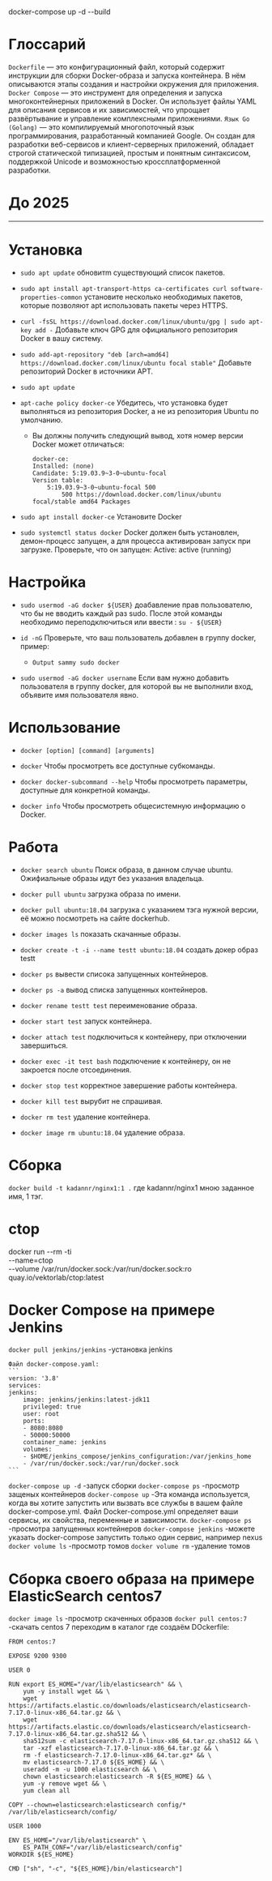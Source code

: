 
docker-compose up -d --build
# Глоссарий
`Dockerfile` — это конфигурационный файл, который содержит инструкции для сборки Docker-образа и запуска контейнера. В нём описываются этапы создания и настройки окружения для приложения.
`Docker Compose` — это инструмент для определения и запуска многоконтейнерных приложений в Docker. Он использует файлы YAML для описания сервисов и их зависимостей, что упрощает развёртывание и управление комплексными приложениями.
`Язык Go (Golang)` — это компилируемый многопоточный язык программирования, разработанный компанией Google. Он создан для разработки веб-сервисов и клиент-серверных приложений, обладает строгой статической типизацией, простым и понятным синтаксисом, поддержкой Unicode и возможностью кроссплатформенной разработки.








# До 2025
---- 
# Установка
* `sudo apt update` обновитm существующий список пакетов.
  
* `sudo apt install apt-transport-https ca-certificates curl software-properties-common` установите несколько необходимых пакетов, которые позволяют apt использовать пакеты через HTTPS.
  
* `curl -fsSL https://download.docker.com/linux/ubuntu/gpg | sudo apt-key add -` Добавьте ключ GPG для официального репозитория Docker в вашу систему.
  
* `sudo add-apt-repository "deb [arch=amd64] https://download.docker.com/linux/ubuntu focal stable"` Добавьте репозиторий Docker в источники APT.
  
* `sudo apt update`
  
* `apt-cache policy docker-ce` Убедитесь, что установка будет выполняться из репозитория Docker, а не из репозитория Ubuntu по умолчанию.
    * Вы должны получить следующий вывод, хотя номер версии Docker может отличаться:
        ``` 
        docker-ce:
        Installed: (none)
        Candidate: 5:19.03.9~3-0~ubuntu-focal
        Version table:
            5:19.03.9~3-0~ubuntu-focal 500
                500 https://download.docker.com/linux/ubuntu focal/stable amd64 Packages 
        ```    

* `sudo apt install docker-ce` Установите Docker

* `sudo systemctl status docker` Docker должен быть установлен, демон-процесс запущен, а для процесса активирован запуск при загрузке. Проверьте, что он запущен: Active: active (running)

# Настройка 
* `sudo usermod -aG docker ${USER}` доабавление прав пользователю, что бы не вводить каждый раз sudo. После этой команды необходимо переподключиться или ввести : `su - ${USER}`

* `id -nG` Проверьте, что ваш пользователь добавлен в группу docker, пример:
    * `Output
sammy sudo docker` 

* `sudo usermod -aG docker username` Если вам нужно добавить пользователя в группу docker, для которой вы не выполнили вход, объявите имя пользователя явно.
  
# Использование
* `docker [option] [command] [arguments]`
  
* `docker` Чтобы просмотреть все доступные субкоманды.
  
* `docker docker-subcommand --help` Чтобы просмотреть параметры, доступные для конкретной команды.
  
* `docker info` Чтобы просмотреть общесистемную информацию о Docker.
  
# Работа
* `docker search ubuntu` Поиск образа, в данном случае ubuntu. Ожифиальные образы идут без указания владельца.

* `docker pull ubuntu` загрузка образа по имени.

* `docker pull ubuntu:18.04` загрузка с указанием тэга нужной версии, её можно посмотреть на сайте dockerhub.

* `docker images ls` показать скачанные образы.

* `docker create -t -i --name testt ubuntu:18.04` создать докер образ testt

* `docker ps` вывести списока запущенных контейнеров.

* `docker ps -a` вывод списка запущенных контейнеров.

* `docker rename testt test` переименование образа.

* `docker start test` запуск контейнера.

* `docker attach test` подключиться к контейнеру, при отключении завершиться.

* `docker exec -it test bash` подключение к контейнеру, он не закроется после отсоединения.

* `docker stop test` корректное завершение работы контейнера.

* `docker kill test` вырубит не спрашивая.

* `docker rm test` удаление контейнера.

* `docker image rm ubuntu:18.04` удаление образа.

# Сборка
`docker build -t kadannr/nginx1:1 .` где kadannr/nginx1 мною заданное имя, 1 тэг.


# ctop
docker run --rm -ti \
  --name=ctop \
  --volume /var/run/docker.sock:/var/run/docker.sock:ro \
  quay.io/vektorlab/ctop:latest

# Docker Compose на примере Jenkins

`docker pull jenkins/jenkins` -установка jenkins

    Файл docker-compose.yaml:
    ```
    version: '3.8'
    services:
    jenkins:
        image: jenkins/jenkins:latest-jdk11
        privileged: true
        user: root
        ports:
        - 8080:8080
        - 50000:50000
        container_name: jenkins
        volumes:
        - $HOME/jenkins_compose/jenkins_configuration:/var/jenkins_home
        - /var/run/docker.sock:/var/run/docker.sock
    ```
`docker-compose up -d` -запуск сборки
`docker-compose ps` -просмотр защеных контейнеров
`docker-compose up` -Эта команда используется, когда вы хотите запустить или вызвать все службы в вашем файле docker-compose.yml. Файл Docker-compose.yml определяет ваши сервисы, их свойства, переменные и зависимости.
`docker-compose ps` -просмотра запущенных контейнеров
`docker-compose jenkins` -можете указать docker-compose запустить только один сервис, например nexus
`docker volume ls` -просмотр томов
`docker volume rm` -удаление томов

# Сборка своего образа на примере ElasticSearch centos7
`docker image ls` -просмотр скаченных образов
`docker pull centos:7` -скачать centos 7
переходим в каталог где создаём DOckerfile:
```
FROM centos:7

EXPOSE 9200 9300

USER 0

RUN export ES_HOME="/var/lib/elasticsearch" && \
    yum -y install wget && \
    wget https://artifacts.elastic.co/downloads/elasticsearch/elasticsearch-7.17.0-linux-x86_64.tar.gz && \
    wget https://artifacts.elastic.co/downloads/elasticsearch/elasticsearch-7.17.0-linux-x86_64.tar.gz.sha512 && \
    sha512sum -c elasticsearch-7.17.0-linux-x86_64.tar.gz.sha512 && \
    tar -xzf elasticsearch-7.17.0-linux-x86_64.tar.gz && \
    rm -f elasticsearch-7.17.0-linux-x86_64.tar.gz* && \
    mv elasticsearch-7.17.0 ${ES_HOME} && \
    useradd -m -u 1000 elasticsearch && \
    chown elasticsearch:elasticsearch -R ${ES_HOME} && \
    yum -y remove wget && \
    yum clean all

COPY --chown=elasticsearch:elasticsearch config/* /var/lib/elasticsearch/config/
    
USER 1000

ENV ES_HOME="/var/lib/elasticsearch" \
    ES_PATH_CONF="/var/lib/elasticsearch/config"
WORKDIR ${ES_HOME}

CMD ["sh", "-c", "${ES_HOME}/bin/elasticsearch"]
```